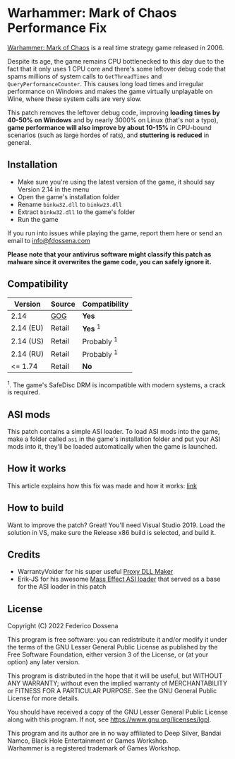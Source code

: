 # Warhammer: Mark of Chaos Performance Fix

[Warhammer: Mark of Chaos](https://www.gog.com/game/warhammer_mark_of_chaos_gold_edition) is a real time strategy game released in 2006.

Despite its age, the game remains CPU bottlenecked to this day due to the fact that it only uses 1 CPU core and there's some leftover debug code that spams millions of system calls to `GetThreadTimes` and `QueryPerformanceCounter`. This causes long load times and irregular performance on Windows and makes the game virtually unplayable on Wine, where these system calls are very slow.

This patch removes the leftover debug code, improving __loading times by 40-50% on Windows__ and by nearly 3000% on Linux (that's not a typo), __game performance will also improve by about 10-15%__ in CPU-bound scenarios (such as large hordes of rats), and __stuttering is reduced__ in general.

## Installation
* Make sure you're using the latest version of the game, it should say Version 2.14 in the menu
* Open the game's installation folder
* Rename `binkw32.dll` to `binkw23.dll`
* Extract `binkw32.dll` to the game's folder
* Run the game

If you run into issues while playing the game, report them here or send an email to [info@fdossena.com](mailto:info@fdossena.com)

__Please note that your antivirus software might classify this patch as malware since it overwrites the game code, you can safely ignore it.__

## Compatibility
|**Version**|**Source**|**Compatibility**|
|-----------|----------|-----------------|
| 2.14 | [GOG](https://www.gog.com/game/warhammer_mark_of_chaos_gold_edition) | **Yes** |
| 2.14 (EU) | Retail | **Yes** <sup>1</sup> |
| 2.14 (US) | Retail | Probably <sup>1</sup> |
| 2.14 (RU) | Retail | Probably <sup>1</sup> |
| <= 1.74 | Retail | **No** |

<sup>1</sup>. The game's SafeDisc DRM is incompatible with modern systems, a crack is required.

## ASI mods
This patch contains a simple ASI loader. To load ASI mods into the game, make a folder called `asi` in the game's installation folder and put your ASI mods into it, they'll be loaded automatically when the game is launched.

## How it works
This article explains how this fix was made and how it works: [link](https://fdossena.com/?p=whmoc/i.md)

## How to build
Want to improve the patch? Great! You'll need Visual Studio 2019. Load the solution in VS, make sure the Release x86 build is selected, and build it.

## Credits
* WarrantyVoider for his super useful [Proxy DLL Maker](https://github.com/zeroKilo/ProxyDllMaker)
* Erik-JS for his awesome [Mass Effect ASI loader](https://github.com/Erik-JS/masseffect-binkw32/tree/master/ME1) that served as a base for the ASI loader in this patch

## License
Copyright (C) 2022 Federico Dossena

This program is free software: you can redistribute it and/or modify it under the terms of the GNU Lesser General Public License as published by the Free Software Foundation, either version 3 of the License, or (at your option) any later version.

This program is distributed in the hope that it will be useful, but WITHOUT ANY WARRANTY; without even the implied warranty of MERCHANTABILITY or FITNESS FOR A PARTICULAR PURPOSE. See the GNU General Public License for more details.

You should have received a copy of the GNU Lesser General Public License along with this program. If not, see https://www.gnu.org/licenses/lgpl.

This program and its author are in no way affiliated to Deep Silver, Bandai Namco, Black Hole Entertainment or Games Workshop.  
Warhammer is a registered trademark of Games Workshop.
